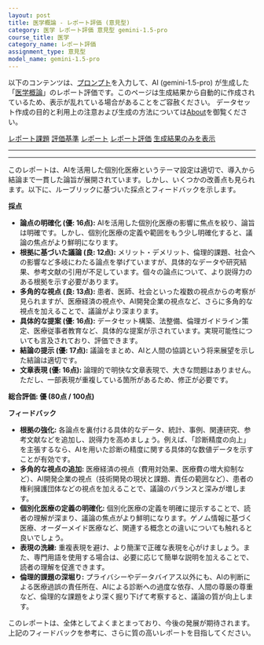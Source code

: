 ```yaml
---
layout: post
title: 医学概論 - レポート評価 (意見型)
category: 医学 レポート評価 意見型 gemini-1.5-pro
course_title: 医学
category_name: レポート評価
assignment_type: 意見型
model_name: gemini-1.5-pro
---
```


以下のコンテンツは、[プロンプト](http://127.0.0.1:8000/generated/医学/gemini-1.5-pro/prompt_レポート評価-意見型.md)を入力して、AI (gemini-1.5-pro) が生成した「[医学概論](/contents/医学/)」のレポート評価です。このページは生成結果から自動的に作成されているため、表示が乱れている場合があることをご容赦ください。
データセット作成の目的と利用上の注意および生成の方法については[About](/About)を御覧ください。

[レポート課題](../レポート課題-意見型)
[評価基準](../評価基準-意見型)
[レポート](../レポート-意見型)
[レポート評価](../レポート評価-意見型)
[生成結果のみを表示](http://127.0.0.1:8000/generated/医学/gemini-1.5-pro/レポート評価-意見型.md)
  

***
***
  
このレポートは、AIを活用した個別化医療というテーマ設定は適切で、導入から結論まで一貫した論旨が展開されています。しかし、いくつかの改善点も見られます。以下に、ルーブリックに基づいた採点とフィードバックを示します。

**採点**

* **論点の明確化 (優: 16点):** AIを活用した個別化医療の影響に焦点を絞り、論旨は明確です。しかし、個別化医療の定義や範囲をもう少し明確化すると、議論の焦点がより鮮明になります。
* **根拠に基づいた議論 (良: 12点):** メリット・デメリット、倫理的課題、社会への影響など多岐にわたる論点を挙げていますが、具体的なデータや研究結果、参考文献の引用が不足しています。個々の論点について、より説得力のある根拠を示す必要があります。
* **多角的な視点 (良: 13点):** 患者、医師、社会といった複数の視点からの考察が見られますが、医療経済の視点や、AI開発企業の視点など、さらに多角的な視点を加えることで、議論がより深まります。
* **具体的な提案 (優: 16点):** データセット構築、法整備、倫理ガイドライン策定、医療従事者教育など、具体的な提案が示されています。実現可能性についても言及されており、評価できます。
* **結論の提示 (優: 17点):** 議論をまとめ、AIと人間の協調という将来展望を示した結論は適切です。
* **文章表現 (優: 16点):** 論理的で明快な文章表現で、大きな問題はありません。ただし、一部表現が重複している箇所があるため、修正が必要です。

**総合評価: 優 (80点 / 100点)**

**フィードバック**

* **根拠の強化:** 各論点を裏付ける具体的なデータ、統計、事例、関連研究、参考文献などを追加し、説得力を高めましょう。例えば、「診断精度の向上」を主張するなら、AIを用いた診断の精度に関する具体的な数値データを示すことが有効です。
* **多角的な視点の追加:**  医療経済の視点（費用対効果、医療費の増大抑制など）、AI開発企業の視点（技術開発の現状と課題、責任の範囲など）、患者の権利擁護団体などの視点を加えることで、議論のバランスと深みが増します。
* **個別化医療の定義の明確化:** 個別化医療の定義を明確に提示することで、読者の理解が深まり、議論の焦点がより鮮明になります。ゲノム情報に基づく医療、オーダーメイド医療など、関連する概念との違いについても触れると良いでしょう。
* **表現の洗練:**  重複表現を避け、より簡潔で正確な表現を心がけましょう。また、専門用語を使用する場合は、必要に応じて簡単な説明を加えることで、読者の理解を促進できます。
* **倫理的課題の深堀り:**  プライバシーやデータバイアス以外にも、AIの判断による医療過誤の責任所在、AIによる診断への過度な依存、人間の尊厳の尊重など、倫理的な課題をより深く掘り下げて考察すると、議論の質が向上します。


このレポートは、全体としてよくまとまっており、今後の発展が期待されます。上記のフィードバックを参考に、さらに質の高いレポートを目指してください。
